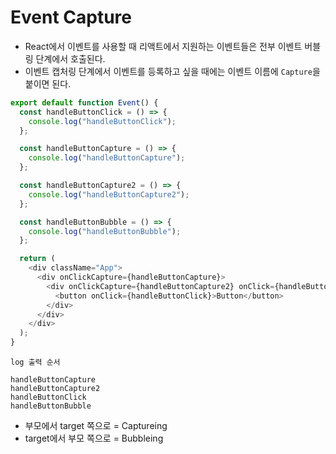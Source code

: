 # Event Capture

- React에서 이벤트를 사용할 때 리액트에서 지원하는 이벤트들은 전부 이벤트 버블링 단계에서 호출된다.
- 이벤트 캡처링 단계에서 이벤트를 등록하고 싶을 때에는 이벤트 이름에 `Capture`을 붙이면 된다.

```javascript
export default function Event() {
  const handleButtonClick = () => {
    console.log("handleButtonClick");
  };

  const handleButtonCapture = () => {
    console.log("handleButtonCapture");
  };

  const handleButtonCapture2 = () => {
    console.log("handleButtonCapture2");
  };

  const handleButtonBubble = () => {
    console.log("handleButtonBubble");
  };

  return (
    <div className="App">
      <div onClickCapture={handleButtonCapture}>
        <div onClickCapture={handleButtonCapture2} onClick={handleButtonBubble}>
          <button onClick={handleButtonClick}>Button</button>
        </div>
      </div>
    </div>
  );
}
```

```
log 출력 순서

handleButtonCapture
handleButtonCapture2
handleButtonClick
handleButtonBubble
```

- 부모에서 target 쪽으로 = Captureing
- target에서 부모 쪽으로 = Bubbleing
